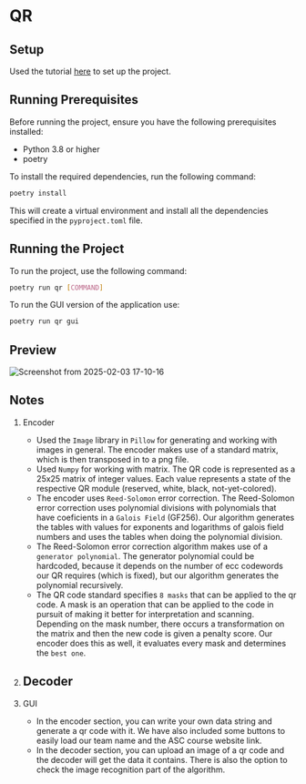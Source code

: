 # QR

## Setup

Used the tutorial [here](https://cjolowicz.github.io/posts/hypermodern-python-01-setup/) to set up the project.

## Running Prerequisites

Before running the project, ensure you have the following prerequisites installed:

- Python 3.8 or higher
- poetry

To install the required dependencies, run the following command:

```sh
poetry install
```

This will create a virtual environment and install all the dependencies specified in the `pyproject.toml` file.

## Running the Project

To run the project, use the following command:

```sh
poetry run qr [COMMAND]
```

To run the GUI version of the application use:
```sh
poetry run qr gui
```

## Preview
![Screenshot from 2025-02-03 17-10-16](https://github.com/user-attachments/assets/a245dee3-b46f-4b80-8245-a45cafebadad)


## Notes

1. Encoder
    - Used the `Image` library in `Pillow` for generating and working with images in general. The encoder makes use of a standard matrix, which is then transposed in to a png file.
    - Used `Numpy` for working with matrix. The QR code is represented as a 25x25 matrix of integer values. Each value represents a state of the respective QR module (reserved, white, black, not-yet-colored).
    - The encoder uses `Reed-Solomon` error correction. The Reed-Solomon error correction uses polynomial divisions with polynomials that have coeficients in a `Galois Field` (GF256). Our algorithm generates the tables with values for exponents and logarithms of galois field numbers and uses the tables when doing the polynomial division.
    - The Reed-Solomon error correction algorithm makes use of a `generator polynomial`. The generator polynomial could be hardcoded, because it depends on the number of ecc codewords our QR requires (which is fixed), but our algorithm generates the polynomial recursively.
    - The QR code standard specifies `8 masks` that can be applied to the qr code. A mask is an operation that can be applied to the code in pursuit of making it better for interpretation and scanning. Depending on the mask number, there occurs a transformation on the matrix and then the new code is given a penalty score. Our encoder does this as well, it evaluates every mask and determines the `best one`.

2. Decoder
    - 
3. GUI
    - In the encoder section, you can write your own data string and generate a qr code with it. We have also included some buttons to easily load our team name and the ASC course website link.
    - In the decoder section, you can upload an image of a qr code and the decoder will get the data it contains. There is also the option to check the image recognition part of the algorithm.
